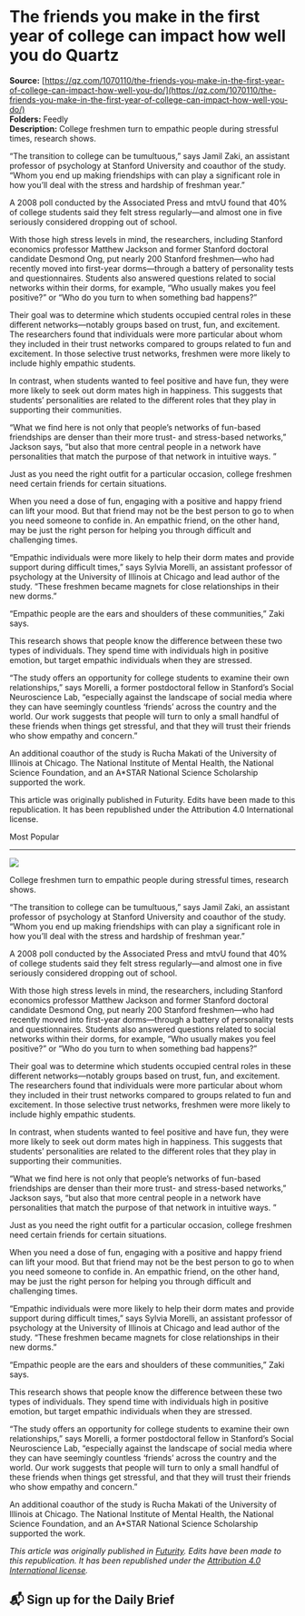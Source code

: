 # The friends you make in the first year of college can impact how well you do Quartz

**Source:** [https://qz.com/1070110/the-friends-you-make-in-the-first-year-of-college-can-impact-how-well-you-do/](https://qz.com/1070110/the-friends-you-make-in-the-first-year-of-college-can-impact-how-well-you-do/)  
**Folders:** Feedly  
**Description:** College freshmen turn to empathic people during stressful times, research shows.

“The transition to college can be tumultuous,” says Jamil Zaki, an assistant professor of psychology at Stanford University and coauthor of the study. “Whom you end up making friendships with can play a significant role in how you’ll deal with the stress and hardship of freshman year.”

A 2008 poll conducted by the Associated Press and mtvU found that 40% of college students said they felt stress regularly—and almost one in five seriously considered dropping out of school.

With those high stress levels in mind, the researchers, including Stanford economics professor Matthew Jackson and former Stanford doctoral candidate Desmond Ong, put nearly 200 Stanford freshmen—who had recently moved into first-year dorms—through a battery of personality tests and questionnaires. Students also answered questions related to social networks within their dorms, for example, “Who usually makes you feel positive?” or “Who do you turn to when something bad happens?”

Their goal was to determine which students occupied central roles in these different networks—notably groups based on trust, fun, and excitement. The researchers found that individuals were more particular about whom they included in their trust networks compared to groups related to fun and excitement. In those selective trust networks, freshmen were more likely to include highly empathic students.

In contrast, when students wanted to feel positive and have fun, they were more likely to seek out dorm mates high in happiness. This suggests that students’ personalities are related to the different roles that they play in supporting their communities.

“What we find here is not only that people’s networks of fun-based friendships are denser than their more trust- and stress-based networks,” Jackson says, “but also that more central people in a network have personalities that match the purpose of that network in intuitive ways. ”

Just as you need the right outfit for a particular occasion, college freshmen need certain friends for certain situations.

When you need a dose of fun, engaging with a positive and happy friend can lift your mood. But that friend may not be the best person to go to when you need someone to confide in. An empathic friend, on the other hand, may be just the right person for helping you through difficult and challenging times.

“Empathic individuals were more likely to help their dorm mates and provide support during difficult times,” says Sylvia Morelli, an assistant professor of psychology at the University of Illinois at Chicago and lead author of the study. “These freshmen became magnets for close relationships in their new dorms.”

“Empathic people are the ears and shoulders of these communities,” Zaki says.

This research shows that people know the difference between these two types of individuals. They spend time with individuals high in positive emotion, but target empathic individuals when they are stressed.

“The study offers an opportunity for college students to examine their own relationships,” says Morelli, a former postdoctoral fellow in Stanford’s Social Neuroscience Lab, “especially against the landscape of social media where they can have seemingly countless ‘friends’ across the country and the world. Our work suggests that people will turn to only a small handful of these friends when things get stressful, and that they will trust their friends who show empathy and concern.”

An additional coauthor of the study is Rucha Makati of the University of Illinois at Chicago. The National Institute of Mental Health, the National Science Foundation, and an A*STAR National Science Scholarship supported the work.

This article was originally published in Futurity. Edits have been made to this republication. It has been republished under the Attribution 4.0 International license.

Most Popular


---

<div><div><div><picture><img src="https://qz.com/cdn-cgi/image/width=1024%2Cquality=85%2Cformat=auto/https://assets.qz.com/media/7afd041c03e119c67c17bd3b73e4ed26.jpg"></picture></div><p>College freshmen turn to empathic people during stressful times, research shows.</p></div><div><p>“The transition to college can be tumultuous,” says Jamil Zaki, an assistant professor of psychology at Stanford University and coauthor of the study. “Whom you end up making friendships with can play a significant role in how you’ll deal with the stress and hardship of freshman year.”</p></div><div><p>A 2008 poll conducted by the Associated Press and mtvU found that 40% of college students said they felt stress regularly—and almost one in five seriously considered dropping out of school.</p></div><div><p>With those high stress levels in mind, the researchers, including Stanford economics professor Matthew Jackson and former Stanford doctoral candidate Desmond Ong, put nearly 200 Stanford freshmen—who had recently moved into first-year dorms—through a battery of personality tests and questionnaires. Students also answered questions related to social networks within their dorms, for example, “Who usually makes you feel positive?” or “Who do you turn to when something bad happens?”</p></div><div><p>Their goal was to determine which students occupied central roles in these different networks—notably groups based on trust, fun, and excitement. The researchers found that individuals were more particular about whom they included in their trust networks compared to groups related to fun and excitement. In those selective trust networks, freshmen were more likely to include highly empathic students.</p></div><div><p>In contrast, when students wanted to feel positive and have fun, they were more likely to seek out dorm mates high in happiness. This suggests that students’ personalities are related to the different roles that they play in supporting their communities.</p></div><div><p>“What we find here is not only that people’s networks of fun-based friendships are denser than their more trust- and stress-based networks,” Jackson says, “but also that more central people in a network have personalities that match the purpose of that network in intuitive ways. ”</p></div><div><p>Just as you need the right outfit for a particular occasion, college freshmen need certain friends for certain situations.</p></div><div><p>When you need a dose of fun, engaging with a positive and happy friend can lift your mood. But that friend may not be the best person to go to when you need someone to confide in. An empathic friend, on the other hand, may be just the right person for helping you through difficult and challenging times.</p></div><div><p>“Empathic individuals were more likely to help their dorm mates and provide support during difficult times,” says Sylvia Morelli, an assistant professor of psychology at the University of Illinois at Chicago and lead author of the study. “These freshmen became magnets for close relationships in their new dorms.”</p></div><div><p>“Empathic people are the ears and shoulders of these communities,” Zaki says.</p></div><div><p>This research shows that people know the difference between these two types of individuals. They spend time with individuals high in positive emotion, but target empathic individuals when they are stressed.</p></div><div><p>“The study offers an opportunity for college students to examine their own relationships,” says Morelli, a former postdoctoral fellow in Stanford’s Social Neuroscience Lab, “especially against the landscape of social media where they can have seemingly countless ‘friends’ across the country and the world. Our work suggests that people will turn to only a small handful of these friends when things get stressful, and that they will trust their friends who show empathy and concern.”</p></div><div><p>An additional coauthor of the study is Rucha Makati of the University of Illinois at Chicago. The National Institute of Mental Health, the National Science Foundation, and an A*STAR National Science Scholarship supported the work.</p></div><div><p><em>This article was originally published in </em><a href="http://www.futurity.org/college-freshmen-friends-1533722-2/"><em>Futurity</em></a><em>. Edits have been made to this republication. It has been republished under the </em><a href="https://creativecommons.org/licenses/by/4.0/"><em>Attribution 4.0 International license</em></a><em>.</em></p></div><div><h2>📬 Sign up for the Daily Brief</h2></div></div>